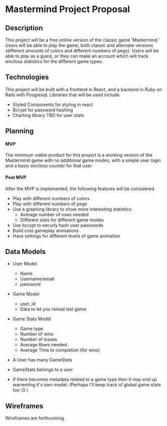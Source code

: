# Mastermind Project Proposal

## Description

This project will be a free online version of the classic game 'Mastermind.'  Users will be able to play the game, both classic and alternate versions (different amounts of colors and different numbers of pegs).  Users will be able to play as a guest, or they can make an account which will track win/loss statistics for the different game types.

## Technologies

This project will be built with a frontend in React, and a backend in Ruby on Rails with Posgresql. Libraries that will be used include:

- Styled Components for styling in react
- Bcrypt for password hashing
- Charting library TBD for user stats

## Planning

#### MVP
The minimum viable product for this project is a working version of the Mastermind game with no additional game modes, with a simple user login and a basic win/loss counter for that user.

#### Post MVP
After the MVP is implemented, the following features will be considered.
- Play with different numbers of colors
- Play with different numbers of pegs
- Use a graphing library to show more interesting statistics
    - Average number of rows needed
    - Different stats for different game modes
- Use bcrypt to securly hash user passwords
- Build cool gameplay animations
- Have settings for different levels of game animation

## Data Models

- User Model
    - Name
    - Username/email
    - password

- Game Model
    - user_id
    - Data to let you reload last game

- Game Stats Model
    - Game type
    - Number of wins
    - Number of losses
    - Average Rows needed
    - Average Time to completion (for wins)

- A User has many GameStats
- GameStats belongs to a user

- If there becomes metadata related to a game type then it may end up warrenting it's own model.  (Perhaps I'll keep track of global game stats too :O )

## Wireframes

Wireframes are forthcoming.